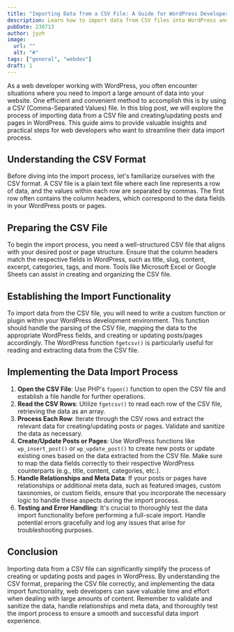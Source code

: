 ```yaml
---
title: "Importing Data from a CSV File: A Guide for WordPress Developers"
description: Learn how to import data from CSV files into WordPress and create/update posts and pages. Streamline your data import process as a web developer.
pubDate: 230713
author: jyzh
image:
  url: ""
  alt: "#"
tags: ["general", "webdev"]
draft: 1
---
```


As a web developer working with WordPress, you often encounter situations where
you need to import a large amount of data into your website. One efficient and
convenient method to accomplish this is by using a CSV (Comma-Separated Values)
file. In this blog post, we will explore the process of importing data from a
CSV file and creating/updating posts and pages in WordPress. This guide aims to
provide valuable insights and practical steps for web developers who want to
streamline their data import process.

## Understanding the CSV Format

Before diving into the import process, let's familiarize ourselves with the CSV
format. A CSV file is a plain text file where each line represents a row of
data, and the values within each row are separated by commas. The first row
often contains the column headers, which correspond to the data fields in your
WordPress posts or pages.

## Preparing the CSV File

To begin the import process, you need a well-structured CSV file that aligns
with your desired post or page structure. Ensure that the column headers match
the respective fields in WordPress, such as title, slug, content, excerpt,
categories, tags, and more. Tools like Microsoft Excel or Google Sheets can
assist in creating and organizing the CSV file.

## Establishing the Import Functionality

To import data from the CSV file, you will need to write a custom function or
plugin within your WordPress development environment. This function should
handle the parsing of the CSV file, mapping the data to the appropriate
WordPress fields, and creating or updating posts/pages accordingly. The
WordPress function `fgetcsv()` is particularly useful for reading and extracting
data from the CSV file.

## Implementing the Data Import Process

1. **Open the CSV File**: Use PHP's `fopen()` function to open the CSV file and
   establish a file handle for further operations.
2. **Read the CSV Rows**: Utilize `fgetcsv()` to read each row of the CSV file,
   retrieving the data as an array.
3. **Process Each Row**: Iterate through the CSV rows and extract the relevant
   data for creating/updating posts or pages. Validate and sanitize the data as
   necessary.
4. **Create/Update Posts or Pages**: Use WordPress functions like
   `wp_insert_post()` or `wp_update_post()` to create new posts or update
   existing ones based on the data extracted from the CSV file. Make sure to map
   the data fields correctly to their respective WordPress counterparts (e.g.,
   title, content, categories, etc.).
5. **Handle Relationships and Meta Data**: If your posts or pages have
   relationships or additional meta data, such as featured images, custom
   taxonomies, or custom fields, ensure that you incorporate the necessary logic
   to handle these aspects during the import process.
6. **Testing and Error Handling**: It's crucial to thoroughly test the data
   import functionality before performing a full-scale import. Handle potential
   errors gracefully and log any issues that arise for troubleshooting purposes.

## Conclusion

Importing data from a CSV file can significantly simplify the process of
creating or updating posts and pages in WordPress. By understanding the CSV
format, preparing the CSV file correctly, and implementing the data import
functionality, web developers can save valuable time and effort when dealing
with large amounts of content. Remember to validate and sanitize the data,
handle relationships and meta data, and thoroughly test the import process to
ensure a smooth and successful data import experience.

